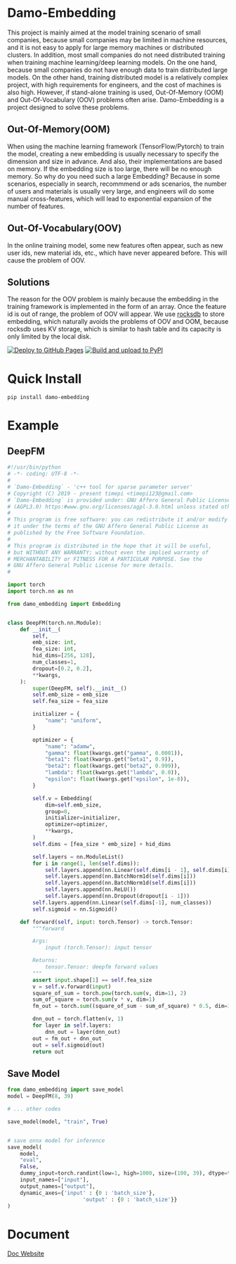 # Damo-Embedding

This project is mainly aimed at the model training scenario of small companies, because small companies may be limited in machine resources, and it is not easy to apply for large memory machines or distributed clusters. In addition, most small companies do not need distributed training when training machine learning/deep learning models. On the one hand, because small companies do not have enough data to train distributed large models. On the other hand, training distributed model is a relatively complex project, with high requirements for engineers, and the cost of machines is also high. However, if stand-alone training is used, Out-Of-Memory (OOM) and Out-Of-Vocabulary (OOV) problems often arise. Damo-Embedding is a project designed to solve these problems.

## Out-Of-Memory(OOM)

When using the machine learning framework (TensorFlow/Pytorch) to train the model, creating a new embedding is usually necessary to specify the dimension and size in advance. And also, their implementations are based on memory. If the embedding size is too large, there will be no enough memory. So why do you need such a large Embedding? Because in some scenarios, especially in search, recommmend or ads scenarios, the number of users and materials is usually very large, and engineers will do some manual cross-features, which will lead to exponential expansion of the number of features.

## Out-Of-Vocabulary(OOV)

In the online training model, some new features often appear, such as new user ids, new material ids, etc., which have never appeared before. This will cause the problem of OOV.

## Solutions

The reason for the OOV problem is mainly because the embedding in the training framework is implemented in the form of an array. Once the feature id is out of range, the problem of OOV will appear. We use [rocksdb](https://rocksdb.org/) to store embedding, which naturally avoids the problems of OOV and OOM, because rocksdb uses KV storage, which is similar to hash table and its capacity is only limited by the local disk.


[![Deploy to GitHub Pages](https://github.com/uopensail/damo-embedding/actions/workflows/gh-pages.yml/badge.svg)](https://uopensail.github.io/damo-embedding/docs/Intro) [![Build and upload to PyPI](https://github.com/uopensail/damo-embedding/actions/workflows/main.yml/badge.svg?event=release)](https://pypi.org/project/damo-embedding/)
# Quick Install

```shell
pip install damo-embedding
```

# Example

## DeepFM

```python
#!/usr/bin/python
# -*- coding: UTF-8 -*-
#
# `Damo-Embedding` - 'c++ tool for sparse parameter server'
# Copyright (C) 2019 - present timepi <timepi123@gmail.com>
# `Damo-Embedding` is provided under: GNU Affero General Public License
# (AGPL3.0) https:#www.gnu.org/licenses/agpl-3.0.html unless stated otherwise.
#
# This program is free software: you can redistribute it and/or modify
# it under the terms of the GNU Affero General Public License as
# published by the Free Software Foundation.
#
# This program is distributed in the hope that it will be useful,
# but WITHOUT ANY WARRANTY; without even the implied warranty of
# MERCHANTABILITY or FITNESS FOR A PARTICULAR PURPOSE. See the
# GNU Affero General Public License for more details.
#

import torch
import torch.nn as nn

from damo_embedding import Embedding


class DeepFM(torch.nn.Module):
    def __init__(
        self,
        emb_size: int,
        fea_size: int,
        hid_dims=[256, 128],
        num_classes=1,
        dropout=[0.2, 0.2],
        **kwargs,
    ):
        super(DeepFM, self).__init__()
        self.emb_size = emb_size
        self.fea_size = fea_size

        initializer = {
            "name": "uniform",
        }

        optimizer = {
            "name": "adamw",
            "gamma": float(kwargs.get("gamma", 0.0001)),
            "beta1": float(kwargs.get("beta1", 0.9)),
            "beta2": float(kwargs.get("beta2", 0.999)),
            "lambda": float(kwargs.get("lambda", 0.0)),
            "epsilon": float(kwargs.get("epsilon", 1e-8)),
        }

        self.v = Embedding(
            dim=self.emb_size,
            group=0,
            initializer=initializer,
            optimizer=optimizer,
            **kwargs,
        )
        self.dims = [fea_size * emb_size] + hid_dims

        self.layers = nn.ModuleList()
        for i in range(1, len(self.dims)):
            self.layers.append(nn.Linear(self.dims[i - 1], self.dims[i]))
            self.layers.append(nn.BatchNorm1d(self.dims[i]))
            self.layers.append(nn.BatchNorm1d(self.dims[i]))
            self.layers.append(nn.ReLU())
            self.layers.append(nn.Dropout(dropout[i - 1]))
        self.layers.append(nn.Linear(self.dims[-1], num_classes))
        self.sigmoid = nn.Sigmoid()

    def forward(self, input: torch.Tensor) -> torch.Tensor:
        """forward

        Args:
            input (torch.Tensor): input tensor

        Returns:
            tensor.Tensor: deepfm forward values
        """
        assert input.shape[1] == self.fea_size
        v = self.v.forward(input)
        square_of_sum = torch.pow(torch.sum(v, dim=1), 2)
        sum_of_square = torch.sum(v * v, dim=1)
        fm_out = torch.sum((square_of_sum - sum_of_square) * 0.5, dim=1, keepdim=True)

        dnn_out = torch.flatten(v, 1)
        for layer in self.layers:
            dnn_out = layer(dnn_out)
        out = fm_out + dnn_out
        out = self.sigmoid(out)
        return out

```

## Save Model

```python
from damo_embedding import save_model
model = DeepFM(8, 39)

# ... other codes

save_model(model, "train", True)


# save onnx model for inference 
save_model(
    model,
    "eval",
    False,
    dummy_input=torch.randint(low=1, high=1000, size=(100, 39), dtype=torch.int64),
    input_names=["input"],
    output_names=["output"],
    dynamic_axes={'input' : {0 : 'batch_size'},
                        'output' : {0 : 'batch_size'}}
)
```
# Document
[Doc Website](https://uopensail.github.io/damo-embedding/docs/Intro)